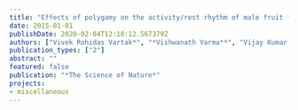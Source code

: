 ```yaml
---
title: "Effects of polygamy on the activity/rest rhythm of male fruit flies Drosophila melanogaster"
date: 2015-01-01
publishDate: 2020-02-04T12:18:12.567379Z
authors: ["Vivek Rohidas Vartak*", "*Vishwanath Varma**", "Vijay Kumar Sharma"]
publication_types: ["2"]
abstract: ""
featured: false
publication: "*The Science of Nature*"
projects:
- miscellaneous
---
```


